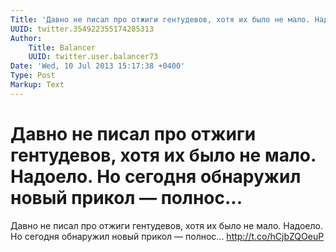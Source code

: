 ```yaml
---
Title: 'Давно не писал про отжиги гентудевов, хотя их было не мало. Надоело. Но сегодня обнаружил новый прикол — полнос...'
UUID: twitter.354922355174285313
Author:
    Title: Balancer
    UUID: twitter.user.balancer73
Date: 'Wed, 10 Jul 2013 15:17:38 +0400'
Type: Post
Markup: Text
---
```


# Давно не писал про отжиги гентудевов, хотя их было не мало. Надоело. Но сегодня обнаружил новый прикол — полнос...

Давно не писал про отжиги гентудевов, хотя их было не мало.
Надоело. Но сегодня обнаружил новый прикол — полнос...
http://t.co/hCjbZQOeuP